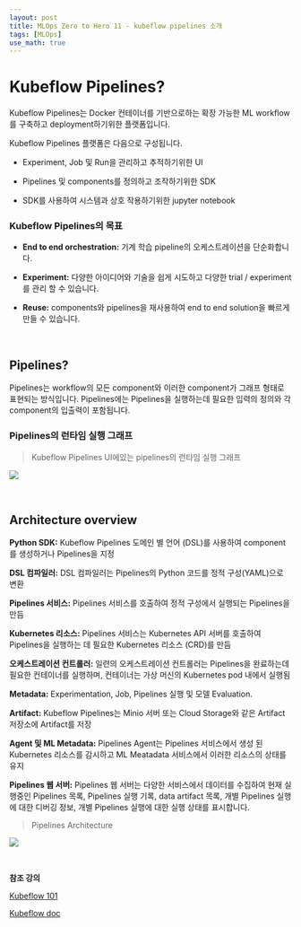 ```yaml
---
layout: post
title: MLOps Zero to Hero 11 - kubeflow pipelines 소개
tags: [MLOps]
use_math: true
---
```


# Kubeflow Pipelines?

Kubeflow Pipelines는 Docker 컨테이너를 기반으로하는 확장 가능한 ML workflow를 구축하고 deployment하기위한 플랫폼입니다.

Kubeflow Pipelines 플랫폼은 다음으로 구성됩니다. 

- Experiment, Job 및 Run을 관리하고 추적하기위한 UI

- Pipelines 및 components를 정의하고 조작하기위한 SDK

- SDK를 사용하여 시스템과 상호 작용하기위한 jupyter notebook

### Kubeflow Pipelines의 목표

- **End to end orchestration:** 기계 학습 pipeline의 오케스트레이션을 단순화합니다.

- **Experiment:** 다양한 아이디어와 기술을 쉽게 시도하고 다양한 trial / experiment를 관리 할 수 있습니다.

- **Reuse:** components와 pipelines을 재사용하여 end to end solution을 빠르게 만들 수 있습니다.

<br>

## Pipelines?

Pipelines는 workflow의 모든 component와 이러한 component가 그래프 형태로 표현되는 방식입니다. Pipelines에는 Pipelines을 실행하는데 필요한 입력의 정의와 각 component의 입출력이 포함됩니다.

### Pipelines의 런타임 실행 그래프

> Kubeflow Pipelines UI에있는 pipelines의 런타임 실행 그래프

![](https://user-images.githubusercontent.com/31475037/96213849-e5de1980-0fb4-11eb-8871-1a5da0779862.png)

<br>

## Architecture overview

**Python SDK:** Kubeflow Pipelines 도메인 별 언어 (DSL)를 사용하여 component를 생성하거나 Pipelines을 지정

**DSL 컴파일러:** DSL 컴파일러는 Pipelines의 Python 코드를 정적 구성(YAML)으로 변환

**Pipelines 서비스:** Pipelines 서비스를 호출하여 정적 구성에서 실행되는 Pipelines을 만듬

**Kubernetes 리소스:** Pipelines 서비스는 Kubernetes API 서버를 호출하여 Pipelines을 실행하는 데 필요한 Kubernetes 리소스 (CRD)를 만듬

**오케스트레이션 컨트롤러:** 일련의 오케스트레이션 컨트롤러는 Pipelines을 완료하는데 필요한 컨테이너를 실행하며, 컨테이너는 가상 머신의 Kubernetes pod 내에서 실행됨

**Metadata:** Experimentation, Job, Pipelines 실행 및 모델 Evaluation.

**Artifact:**  Kubeflow Pipelines는 Minio 서버 또는 Cloud Storage와 같은 Artifact 저장소에 Artifact를 저장

**Agent 및 ML Metadata:** Pipelines Agent는 Pipelines 서비스에서 생성 된 Kubernetes 리소스를 감시하고 ML Meatadata 서비스에서 이러한 리소스의 상태를 유지

**Pipelines 웹 서버:** Pipelines 웹 서버는 다양한 서비스에서 데이터를 수집하여 현재 실행중인 Pipelines 목록, Pipelines 실행 기록, data artifact 목록, 개별 Pipelines 실행에 대한 디버깅 정보, 개별 Pipelines 실행에 대한 실행 상태를 표시합니다.

> Pipelines Architecture

![](https://user-images.githubusercontent.com/31475037/96213846-e4acec80-0fb4-11eb-8676-9f60603bf277.png)

<br>

**참조 강의**

[Kubeflow 101](https://www.youtube.com/playlist?list=PLIivdWyY5sqLS4lN75RPDEyBgTro_YX7x)

[Kubeflow doc](https://www.kubeflow.org/docs/)

